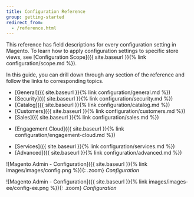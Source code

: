 ```yaml
---
title: Configuration Reference
group: getting-started
redirect_from:
  - /reference.html
---
```


This reference has field descriptions for every configuration setting in Magento. To learn how to apply configuration settings to specific store views, see [Configuration Scope]({{ site.baseurl }}{% link configuration/scope.md %}).

In this guide, you can drill down through any section of the reference and follow the links to corresponding topics.

- [General]({{ site.baseurl }}{% link configuration/general.md %})
- [Security]({{ site.baseurl }}{% link configuration/security.md %})
- [Catalog]({{ site.baseurl }}{% link configuration/catalog.md %})
- [Customers]({{ site.baseurl }}{% link configuration/customers.md %})
- [Sales]({{ site.baseurl }}{% link configuration/sales.md %})
<!--{% if "Default.EE-B2B" contains site.edition %}-->
- [Engagement Cloud]({{ site.baseurl }}{% link configuration/engagement-cloud.md %})
<!--{% endif %}-->
- [Services]({{ site.baseurl }}{% link configuration/services.md %})
- [Advanced]({{ site.baseurl }}{% link configuration/advanced.md %})

<!--{% if "Default.CE Only" contains site.edition %}-->
![Magento Admin - Configuration]({{ site.baseurl }}{% link images/images/config.png %}){: .zoom}
_Configuration_
<!--{% endif %}-->
<!--{% if "Default.EE-B2B" contains site.edition %}-->
![Magento Admin - Configuration]({{ site.baseurl }}{% link images/images-ee/config-ee.png %}){: .zoom}
_Configuration_
<!--{% endif %}-->
